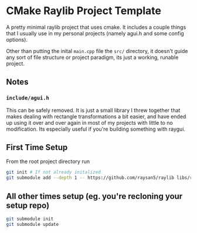 # CMake Raylib Project Template

A pretty minimal raylib project that uses cmake. It includes a couple things that
I usually use in my personal projects (namely agui.h and some config options).

Other than putting the inital `main.cpp` file the `src/` directory, it doesn't guide any sort of
file structure or project paradigm, its just a working, runable project.

## Notes

###  `include/agui.h`

This can be safely removed. It is just a small library I threw together that makes dealing with
rectangle transformations a bit easier, and have ended up using it over and over again in most of my
projects with little to no modification. Its especially useful if you're building something with raygui.

## First Time Setup

From the root project directory run

```bash
git init # If not already initalized
git submodule add --depth 1 -- https://github.com/raysan5/raylib libs/raylib
```

## All other times setup (eg. you're recloning your setup repo)

```bash
git submodule init
git submodule update
```